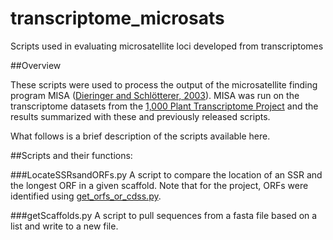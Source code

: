 # transcriptome_microsats
Scripts used in evaluating microsatellite loci developed from transcriptomes

##Overview

These scripts were used to process the output of the microsatellite finding program MISA ([Dieringer and Schlötterer, 2003](http://onlinelibrary.wiley.com/doi/10.1046/j.1471-8286.2003.00351.x/abstract)). MISA was run on the transcriptome datasets from the [1,000 Plant Transcriptome Project](http://onekp.com) and the results summarized with these and previously released scripts. 

What follows is a brief description of the scripts available here.

##Scripts and their functions:

###LocateSSRsandORFs.py
A script to compare the location of an SSR and the longest ORF in a given scaffold.
Note that for the project, ORFs were identified using [get_orfs_or_cdss.py](https://github.com/peterjc/pico_galaxy/blob/master/tools/get_orfs_or_cdss/).

###getScaffolds.py
A script to pull sequences from a fasta file based on a list and write to a new file.

